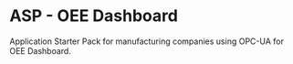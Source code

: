 # ASP - OEE Dashboard
Application Starter Pack for manufacturing companies using OPC-UA for OEE Dashboard.
